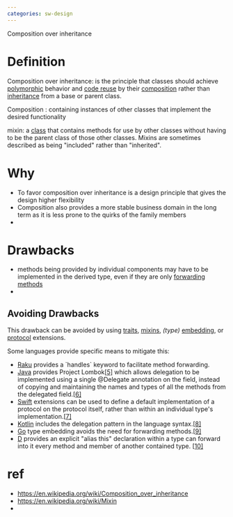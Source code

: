 ```yaml
---
categories: sw-design
---
```


Composition over inheritance



# Definition

Composition over inheritance: is the principle that classes should achieve [polymorphic](https://en.wikipedia.org/wiki/Polymorphism_(computer_science)) behavior and [code reuse](https://en.wikipedia.org/wiki/Code_reuse) by their [composition](https://en.wikipedia.org/wiki/Object_composition)  rather than [inheritance](https://en.wikipedia.org/wiki/Inheritance_(computer_science)) from a base or parent class.



Composition : containing instances of other classes that implement the desired functionality



mixin:  a [class](https://en.wikipedia.org/wiki/Class_(computer_science)) that contains methods for use by other classes without having to be the parent class of those other classes. Mixins are sometimes described as being "included" rather than "inherited".







# Why

- To favor composition over inheritance is a design principle that gives the design higher flexibility
- Composition also provides a more stable business domain in the long term as it is less prone to the quirks of the family members
- 



# Drawbacks

- methods being provided by individual components may have to be implemented in the derived type, even if they are only [forwarding methods](https://en.wikipedia.org/wiki/Forwarding_(object-oriented_programming)) 
- 

## Avoiding Drawbacks

This drawback can be avoided by using [traits](https://en.wikipedia.org/wiki/Traits_(computer_science)), [mixins](https://en.wikipedia.org/wiki/Mixin), *(type)* [embedding](https://en.wikipedia.org/wiki/Embedding), or [protocol](https://en.wikipedia.org/wiki/Protocol_(object-oriented_programming)) extensions.

Some languages provide specific means to mitigate this:

- [Raku](https://en.wikipedia.org/wiki/Raku_(programming_language)) provides a `handles` keyword to facilitate method forwarding.
- [Java](https://en.wikipedia.org/wiki/Java_(programming_language)) provides Project Lombok[[5\]](https://en.wikipedia.org/wiki/Composition_over_inheritance#cite_note-5) which allows delegation to be implemented using a single @Delegate annotation on the field, instead of copying and maintaining the names and types of all the methods from the delegated field.[[6\]](https://en.wikipedia.org/wiki/Composition_over_inheritance#cite_note-6)
- [Swift](https://en.wikipedia.org/wiki/Swift_(programming_language)) extensions can be used to define a default implementation of a protocol on the protocol itself, rather than within an individual type's implementation.[[7\]](https://en.wikipedia.org/wiki/Composition_over_inheritance#cite_note-7)
- [Kotlin](https://en.wikipedia.org/wiki/Kotlin_(programming_language)) includes the delegation pattern in the language syntax.[[8\]](https://en.wikipedia.org/wiki/Composition_over_inheritance#cite_note-8)
- [Go](https://en.wikipedia.org/wiki/Go_(programming_language)) type embedding avoids the need for forwarding methods.[[9\]](https://en.wikipedia.org/wiki/Composition_over_inheritance#cite_note-9)
- [D](https://en.wikipedia.org/wiki/D_(programming_language)) provides an explicit "alias this" declaration within a type can forward into it every method and member of another contained type. [[10\]](https://en.wikipedia.org/wiki/Composition_over_inheritance#cite_note-10)



# ref

- https://en.wikipedia.org/wiki/Composition_over_inheritance
- https://en.wikipedia.org/wiki/Mixin
- 